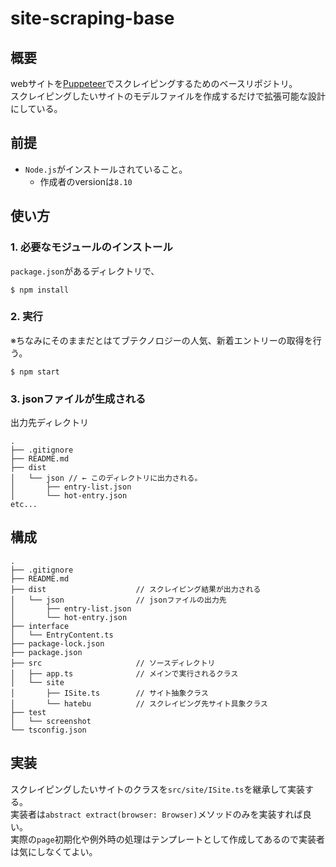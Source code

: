 # site-scraping-base

## 概要
webサイトを[Puppeteer](https://pptr.dev/)でスクレイピングするためのベースリポジトリ。\
スクレイピングしたいサイトのモデルファイルを作成するだけで拡張可能な設計にしている。

## 前提
- `Node.js`がインストールされていること。
    - 作成者のversionは`8.10`

## 使い方
### 1. 必要なモジュールのインストール

`package.json`があるディレクトリで、
```
$ npm install
```

### 2. 実行

※ちなみにそのままだとはてブテクノロジーの人気、新着エントリーの取得を行う。
```
$ npm start
```

### 3. jsonファイルが生成される

出力先ディレクトリ
```
.
├── .gitignore
├── README.md
├── dist
│   └── json // ← このディレクトリに出力される。
│       ├── entry-list.json
│       └── hot-entry.json
etc...
```

## 構成
```
.
├── .gitignore              
├── README.md               
├── dist                    // スクレイピング結果が出力される
│   └── json                // jsonファイルの出力先
│       ├── entry-list.json 
│       └── hot-entry.json  
├── interface               
│   └── EntryContent.ts     
├── package-lock.json       
├── package.json            
├── src                     // ソースディレクトリ
│   ├── app.ts              // メインで実行されるクラス
│   └── site                
│       ├── ISite.ts        // サイト抽象クラス
│       └── hatebu          // スクレイピング先サイト具象クラス
├── test
│   └── screenshot
└── tsconfig.json
```

## 実装
スクレイピングしたいサイトのクラスを`src/site/ISite.ts`を継承して実装する。\
実装者は`abstract extract(browser: Browser)`メソッドのみを実装すれば良い。\
実際の`page`初期化や例外時の処理はテンプレートとして作成してあるので実装者は気にしなくてよい。
